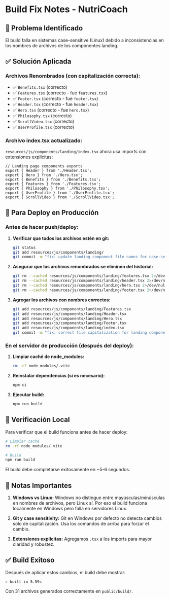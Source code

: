 # Build Fix Notes - NutriCoach

## 🔴 Problema Identificado

El build falla en sistemas case-sensitive (Linux) debido a inconsistencias en los nombres de archivos de los componentes landing.

## ✅ Solución Aplicada

### Archivos Renombrados (con capitalización correcta):
- ✅ `Benefits.tsx` (correcto)
- ✅ `Features.tsx` (correcto - fue `features.tsx`)
- ✅ `Footer.tsx` (correcto - fue `footer.tsx`)
- ✅ `Header.tsx` (correcto - fue `header.tsx`)
- ✅ `Hero.tsx` (correcto - fue `hero.tsx`)
- ✅ `Philosophy.tsx` (correcto)
- ✅ `ScrollVideo.tsx` (correcto)
- ✅ `UserProfile.tsx` (correcto)

### Archivo index.tsx actualizado:
`resources/js/components/landing/index.tsx` ahora usa imports con extensiones explícitas:

```tsx
// Landing page components exports
export { Header } from './Header.tsx';
export { Hero } from './Hero.tsx';
export { Benefits } from './Benefits.tsx';
export { Features } from './Features.tsx';
export { Philosophy } from './Philosophy.tsx';
export { UserProfile } from './UserProfile.tsx';
export { ScrollVideo } from './ScrollVideo.tsx';
```

## 🚀 Para Deploy en Producción

### Antes de hacer push/deploy:

1. **Verificar que todos los archivos estén en git:**
   ```bash
   git status
   git add resources/js/components/landing/
   git commit -m "fix: update landing component file names for case-sensitive systems"
   ```

2. **Asegurar que los archivos renombrados se eliminen del historial:**
   ```bash
   git rm --cached resources/js/components/landing/features.tsx 2>/dev/null || true
   git rm --cached resources/js/components/landing/header.tsx 2>/dev/null || true
   git rm --cached resources/js/components/landing/hero.tsx 2>/dev/null || true
   git rm --cached resources/js/components/landing/footer.tsx 2>/dev/null || true
   ```

3. **Agregar los archivos con nombres correctos:**
   ```bash
   git add resources/js/components/landing/Features.tsx
   git add resources/js/components/landing/Header.tsx
   git add resources/js/components/landing/Hero.tsx
   git add resources/js/components/landing/Footer.tsx
   git add resources/js/components/landing/index.tsx
   git commit -m "fix: correct file capitalization for landing components"
   ```

### En el servidor de producción (después del deploy):

1. **Limpiar caché de node_modules:**
   ```bash
   rm -rf node_modules/.vite
   ```

2. **Reinstalar dependencias (si es necesario):**
   ```bash
   npm ci
   ```

3. **Ejecutar build:**
   ```bash
   npm run build
   ```

## 🧪 Verificación Local

Para verificar que el build funciona antes de hacer deploy:

```bash
# Limpiar caché
rm -rf node_modules/.vite

# Build
npm run build
```

El build debe completarse exitosamente en ~5-6 segundos.

## 📝 Notas Importantes

1. **Windows vs Linux:** Windows no distingue entre mayúsculas/minúsculas en nombres de archivos, pero Linux sí. Por eso el build funciona localmente en Windows pero falla en servidores Linux.

2. **Git y case sensitivity:** Git en Windows por defecto no detecta cambios solo de capitalización. Usa los comandos de arriba para forzar el cambio.

3. **Extensiones explícitas:** Agregamos `.tsx` a los imports para mayor claridad y robustez.

## ✅ Build Exitoso

Después de aplicar estos cambios, el build debe mostrar:

```
✓ built in 5.59s
```

Con 31 archivos generados correctamente en `public/build/`.

